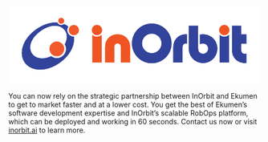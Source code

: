 

![in orbit logo](/src/assets/images/partners/logo-io-icon.png)

You can now rely on the strategic partnership between InOrbit and Ekumen to get to market faster and at a lower cost. You get the best of Ekumen’s software development expertise and InOrbit’s scalable RobOps platform, which can be deployed and working in 60 seconds. Contact us now or visit [inorbit.ai](https://www.inorbit.ai/) to learn more.